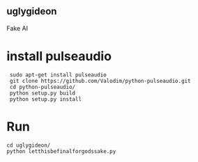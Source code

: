 ## uglygideon
Fake AI 
# install pulseaudio
```
 sudo apt-get install pulseaudio
 git clone https://github.com/Valodim/python-pulseaudio.git
 cd python-pulseaudio/
 python setup.py build
 python setup.py install
 ```
 
# Run 

```
cd uglygideon/
python letthisbefinalforgodssake.py
```

